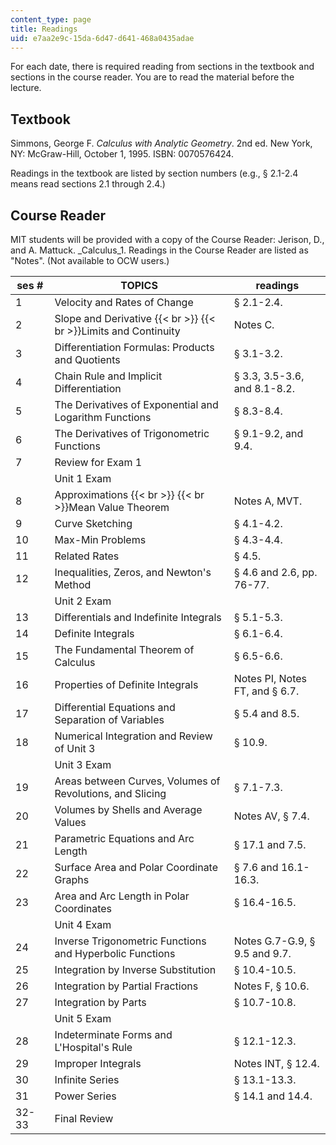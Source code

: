```yaml
---
content_type: page
title: Readings
uid: e7aa2e9c-15da-6d47-d641-468a0435adae
---
```


For each date, there is required reading from sections in the textbook and sections in the course reader. You are to read the material before the lecture.

Textbook
--------

Simmons, George F. _Calculus with Analytic Geometry_. 2nd ed. New York, NY: McGraw-Hill, October 1, 1995. ISBN: 0070576424.

Readings in the textbook are listed by section numbers (e.g., § 2.1-2.4 means read sections 2.1 through 2.4.)

Course Reader
-------------

MIT students will be provided with a copy of the Course Reader: Jerison, D., and A. Mattuck. _Calculus_1\. Readings in the Course Reader are listed as "Notes". (Not available to OCW users.)

| ses # | TOPICS | readings |
| --- | --- | --- |
| 1 | Velocity and Rates of Change | § 2.1-2.4. |
| 2 | Slope and Derivative  {{< br >}}  {{< br >}}Limits and Continuity | Notes C. |
| 3 | Differentiation Formulas: Products and Quotients | § 3.1-3.2. |
| 4 | Chain Rule and Implicit Differentiation | § 3.3, 3.5-3.6, and 8.1-8.2. |
| 5 | The Derivatives of Exponential and Logarithm Functions | § 8.3-8.4. |
| 6 | The Derivatives of Trigonometric Functions | § 9.1-9.2, and 9.4. |
| 7 | Review for Exam 1 |  |
|  | Unit 1 Exam |  |
| 8 | Approximations  {{< br >}}  {{< br >}}Mean Value Theorem | Notes A, MVT. |
| 9 | Curve Sketching | § 4.1-4.2. |
| 10 | Max-Min Problems | § 4.3-4.4. |
| 11 | Related Rates | § 4.5. |
| 12 | Inequalities, Zeros, and Newton's Method | § 4.6 and 2.6, pp. 76-77. |
|  | Unit 2 Exam |  |
| 13 | Differentials and Indefinite Integrals | § 5.1-5.3. |
| 14 | Definite Integrals | § 6.1-6.4. |
| 15 | The Fundamental Theorem of Calculus | § 6.5-6.6. |
| 16 | Properties of Definite Integrals | Notes PI, Notes FT, and § 6.7. |
| 17 | Differential Equations and Separation of Variables | § 5.4 and 8.5. |
| 18 | Numerical Integration and Review of Unit 3 | § 10.9. |
|  | Unit 3 Exam |  |
| 19 | Areas between Curves, Volumes of Revolutions, and Slicing | § 7.1-7.3. |
| 20 | Volumes by Shells and Average Values | Notes AV, § 7.4. |
| 21 | Parametric Equations and Arc Length | § 17.1 and 7.5. |
| 22 | Surface Area and Polar Coordinate Graphs | § 7.6 and 16.1-16.3. |
| 23 | Area and Arc Length in Polar Coordinates | § 16.4-16.5. |
|  | Unit 4 Exam |  |
| 24 | Inverse Trigonometric Functions and Hyperbolic Functions | Notes G.7-G.9, § 9.5 and 9.7. |
| 25 | Integration by Inverse Substitution | § 10.4-10.5. |
| 26 | Integration by Partial Fractions | Notes F, § 10.6. |
| 27 | Integration by Parts | § 10.7-10.8. |
|  | Unit 5 Exam |  |
| 28 | Indeterminate Forms and L'Hospital's Rule | § 12.1-12.3. |
| 29 | Improper Integrals | Notes INT, § 12.4. |
| 30 | Infinite Series | § 13.1-13.3. |
| 31 | Power Series | § 14.1 and 14.4. |
| 32-33 | Final Review |